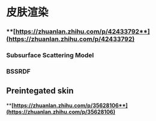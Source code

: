# 皮肤渲染

### ****[**https://zhuanlan.zhihu.com/p/42433792**](https://zhuanlan.zhihu.com/p/42433792)****

### **Subsurface Scattering Model**

### **BSSRDF**

## Preintegated skin

****[**https://zhuanlan.zhihu.com/p/35628106**](https://zhuanlan.zhihu.com/p/35628106)****
